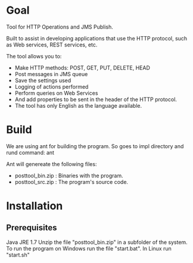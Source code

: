 # Goal #

Tool for HTTP Operations  and JMS Publish.

Built to assist in developing applications that use the HTTP protocol, such as Web services, REST services, etc.

The tool allows you to:

* Make HTTP methods: POST, GET, PUT, DELETE, HEAD
* Post messages in JMS queue
* Save the settings used
* Logging of actions performed
* Perform queries on Web Services
* And add properties to be sent in the header of the HTTP protocol.
* The tool has only English as the language available.

# Build #

We are using ant for building the program.
So goes to impl directory and rund command: ant

Ant will genereate the following files:

* posttool_bin.zip : Binaries with the program.
* posttool_src.zip : The program's source code.

# Installation #

## Prerequisites ##
Java JRE 1.7
Unzip the file "posttool_bin.zip" in a subfolder of the system. To run the program on Windows run the file "start.bat". In Linux run "start.sh"